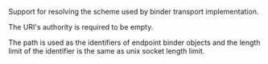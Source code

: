 Support for resolving the scheme used by binder transport implementation.

The URI's authority is required to be empty.

The path is used as the identifiers of endpoint binder objects and the length
limit of the identifier is the same as unix socket length limit.

